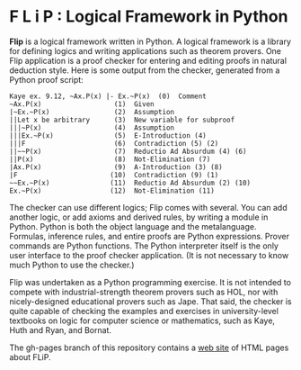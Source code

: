 F L i P : Logical Framework in Python
=====================================

**Flip** is a logical framework written in Python.  A logical framework is
a library for defining logics and writing applications such as theorem
provers.  One Flip application is a proof checker for entering and
editing proofs in natural deduction style.  Here is some output from
the checker, generated from a Python proof script:

    Kaye ex. 9.12, ~Ax.P(x) |- Ex.~P(x)  (0)  Comment
    ~Ax.P(x)                  (1)  Given
    |~Ex.~P(x)                (2)  Assumption
    ||Let x be arbitrary      (3)  New variable for subproof
    |||~P(x)                  (4)  Assumption
    |||Ex.~P(x)               (5)  E-Introduction (4)
    |||F                      (6)  Contradiction (5) (2)
    ||~~P(x)                  (7)  Reductio Ad Absurdum (4) (6)
    ||P(x)                    (8)  Not-Elimination (7)
    |Ax.P(x)                  (9)  A-Introduction (3) (8)
    |F                       (10)  Contradiction (9) (1)
    ~~Ex.~P(x)               (11)  Reductio Ad Absurdum (2) (10)
    Ex.~P(x)                 (12)  Not-Elimination (11)

The checker can use different logics; Flip comes with several.  You
can add another logic, or add axioms and derived rules, by writing a
module in Python.  Python is both the object language and the
metalanguage.  Formulas, inference rules, and entire proofs are Python
expressions.  Prover commands are Python functions.  The Python
interpreter itself is the only user interface to the proof checker
application.  (It is not necessary to know much Python to use the
checker.)

Flip was undertaken as a Python programming exercise.  It is not
intended to compete with industrial-strength theorem provers such as HOL,
nor with nicely-designed educational provers such as Jape.
That said, the checker is quite capable of checking the examples and
exercises in university-level textbooks on logic for computer science or
mathematics, such as Kaye, Huth and Ryan, and Bornat.

The gh-pages branch of this repository contains a 
[web site](https://jon-jacky.github.io/PyModel/www/)
of HTML pages about FLiP.

